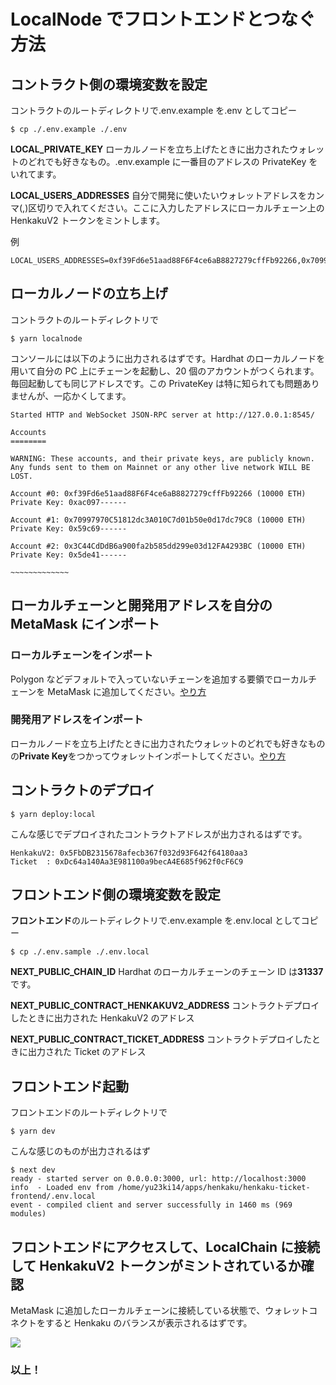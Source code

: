 # LocalNode でフロントエンドとつなぐ方法

## コントラクト側の環境変数を設定

コントラクトのルートディレクトリで.env.example を.env としてコピー

```
$ cp ./.env.example ./.env
```

**LOCAL_PRIVATE_KEY**
ローカルノードを立ち上げたときに出力されたウォレットのどれでも好きなもの。.env.example に一番目のアドレスの PrivateKey をいれてます。

**LOCAL_USERS_ADDRESSES**
自分で開発に使いたいウォレットアドレスをカンマ(,)区切りで入れてください。ここに入力したアドレスにローカルチェーン上の HenkakuV2 トークンをミントします。

例

```
LOCAL_USERS_ADDRESSES=0xf39Fd6e51aad88F6F4ce6aB8827279cffFb92266,0x70997970C51812dc3A010C7d01b50e0d17dc79C8
```

## ローカルノードの立ち上げ

コントラクトのルートディレクトリで

```
$ yarn localnode
```

コンソールには以下のように出力されるはずです。Hardhat のローカルノードを用いて自分の PC 上にチェーンを起動し、20 個のアカウントがつくられます。毎回起動しても同じアドレスです。この PrivateKey は特に知られても問題ありませんが、一応かくしてます。

```
Started HTTP and WebSocket JSON-RPC server at http://127.0.0.1:8545/

Accounts
========

WARNING: These accounts, and their private keys, are publicly known.
Any funds sent to them on Mainnet or any other live network WILL BE LOST.

Account #0: 0xf39Fd6e51aad88F6F4ce6aB8827279cffFb92266 (10000 ETH)
Private Key: 0xac097------

Account #1: 0x70997970C51812dc3A010C7d01b50e0d17dc79C8 (10000 ETH)
Private Key: 0x59c69------

Account #2: 0x3C44CdDdB6a900fa2b585dd299e03d12FA4293BC (10000 ETH)
Private Key: 0x5de41------

~~~~~~~~~~~~~
```

## ローカルチェーンと開発用アドレスを自分の MetaMask にインポート

### ローカルチェーンをインポート

Polygon などデフォルトで入っていないチェーンを追加する要領でローカルチェーンを MetaMask に追加してください。[やり方](https://medium.com/@kaishinaw/connecting-metamask-with-a-local-hardhat-network-7d8cea604dc6#bc39)

### 開発用アドレスをインポート

ローカルノードを立ち上げたときに出力されたウォレットのどれでも好きなものの**Private Key**をつかってウォレットインポートしてください。[やり方](https://metamask.zendesk.com/hc/en-us/articles/360015489331-How-to-import-an-account#:~:text=Importing%20using%20a%20private%20key&text=Click%20the%20circle%20icon%20at,key%20and%20click%20%E2%80%9CImport%E2%80%9D.)

## コントラクトのデプロイ

```
$ yarn deploy:local
```

こんな感じでデプロイされたコントラクトアドレスが出力されるはずです。

```
HenkakuV2: 0x5FbDB2315678afecb367f032d93F642f64180aa3
Ticket  : 0xDc64a140Aa3E981100a9becA4E685f962f0cF6C9
```

## フロントエンド側の環境変数を設定

**フロントエンド**のルートディレクトリで.env.example を.env.local としてコピー

```
$ cp ./.env.sample ./.env.local
```

**NEXT_PUBLIC_CHAIN_ID**
Hardhat のローカルチェーンのチェーン ID は**31337**です。

**NEXT_PUBLIC_CONTRACT_HENKAKUV2_ADDRESS**
コントラクトデプロイしたときに出力された HenkakuV2 のアドレス

**NEXT_PUBLIC_CONTRACT_TICKET_ADDRESS**
コントラクトデプロイしたときに出力された Ticket のアドレス

## フロントエンド起動

フロントエンドのルートディレクトリで

```
$ yarn dev
```

こんな感じのものが出力されるはず

```
$ next dev
ready - started server on 0.0.0.0:3000, url: http://localhost:3000
info  - Loaded env from /home/yu23ki14/apps/henkaku/henkaku-ticket-frontend/.env.local
event - compiled client and server successfully in 1460 ms (969 modules)
```

## フロントエンドにアクセスして、LocalChain に接続して HenkakuV2 トークンがミントされているか確認

MetaMask に追加したローカルチェーンに接続している状態で、ウォレットコネクトをすると Henkaku のバランスが表示されるはずです。

![](./images/check_henkaku_balance.png)

### 以上！
